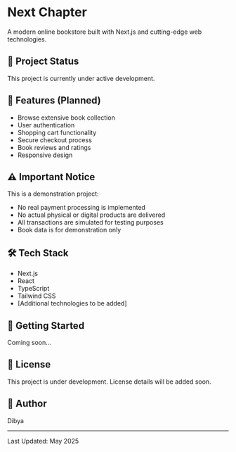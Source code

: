 # Next Chapter

A modern online bookstore built with Next.js and cutting-edge web technologies.

## 🚧 Project Status
This project is currently under active development.

## 🎯 Features (Planned)
- Browse extensive book collection
- User authentication
- Shopping cart functionality
- Secure checkout process
- Book reviews and ratings
- Responsive design

## ⚠️ Important Notice
This is a demonstration project:
- No real payment processing is implemented
- No actual physical or digital products are delivered
- All transactions are simulated for testing purposes
- Book data is for demonstration only

## 🛠️ Tech Stack
- Next.js
- React
- TypeScript
- Tailwind CSS
- [Additional technologies to be added]

## 🚀 Getting Started
Coming soon...

## 📝 License
This project is under development. License details will be added soon.

## 👤 Author
Dibya

---
Last Updated: May 2025